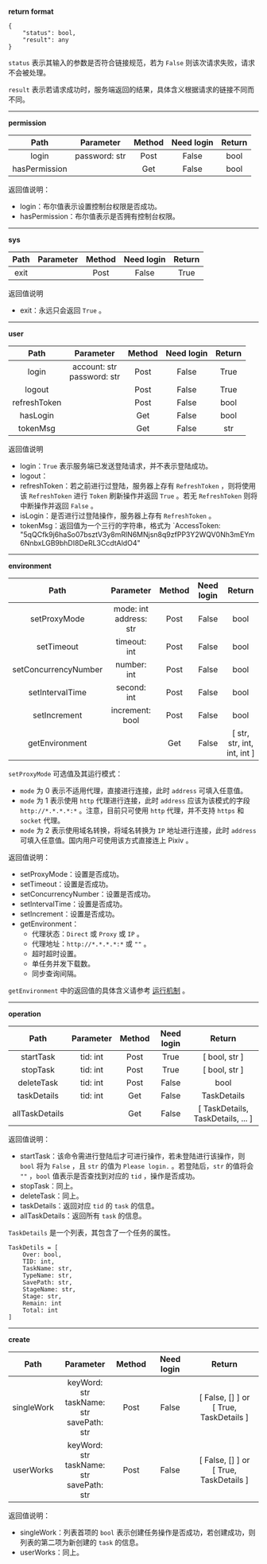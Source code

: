 **return format**

```
{
    "status": bool,
    "result": any
}
```

`status` 表示其输入的参数是否符合链接规范，若为 `False` 则该次请求失败，请求不会被处理。

`result` 表示若请求成功时，服务端返回的结果，具体含义根据请求的链接不同而不同。

***

**permission**

|     Path      |   Parameter   | Method | Need login | Return |
| :-----------: | :-----------: | :----: | :--------: | :----: |
|     login     | password: str |  Post  |   False    |  bool  |
| hasPermission |               |  Get   |   False    |  bool  |

返回值说明：

- login：布尔值表示设置控制台权限是否成功。
- hasPermission：布尔值表示是否拥有控制台权限。

***

**sys**

| Path | Parameter | Method | Need login | Return |
| :--: | :-------: | :----: | :--------: | :----: |
| exit |           |  Post  |   False    |  True  |

返回值说明

- exit：永远只会返回 `True` 。

***

**user**

|     Path     |            Parameter            | Method | Need login | Return |
| :----------: | :-----------------------------: | :----: | :--------: | :----: |
|    login     | account: str<br />password: str |  Post  |   False    |  True  |
|    logout    |                                 |  Post  |   False    |  True  |
| refreshToken |                                 |  Post  |   False    |  bool  |
|   hasLogin   |                                 |  Get   |   False    |  bool  |
|   tokenMsg   |                                 |  Get   |   False    |  str   |

返回值说明

- login：`True` 表示服务端已发送登陆请求，并不表示登陆成功。
- logout：
- refreshToken：若之前进行过登陆，服务器上存有 `RefreshToken` ，则将使用该 `RefreshToken` 进行 `Token` 刷新操作并返回 `True` 。若无 `RefreshToken` 则将中断操作并返回 `False` 。
- isLogin：是否进行过登陆操作，服务器上存有 `RefreshToken` 。
- tokenMsg：返回值为一个三行的字符串，格式为 `AccessToken: "5qQCfk9j6haSo07bsztV3y8mRlN6MNjsn8q9zfPP3Y2WQV0Nh3mEYm6NnbxLGB9bhDI8DeRL3CcdtAldO4"

***

**environment**

|         Path         |          Parameter          | Method | Need login |           Return            |
| :------------------: | :-------------------------: | :----: | :--------: | :-------------------------: |
|     setProxyMode     | mode: int<br />address: str |  Post  |   False    |            bool             |
|      setTimeout      |        timeout: int         |  Post  |   False    |            bool             |
| setConcurrencyNumber |         number: int         |  Post  |   False    |            bool             |
|   setIntervalTime    |         second: int         |  Post  |   False    |            bool             |
|     setIncrement     |       increment: bool       |  Post  |   False    |            bool             |
|    getEnvironment    |                             |  Get   |   False    | [ str, str, int, int, int ] |

`setProxyMode` 可选值及其运行模式：

- `mode` 为 0 表示不适用代理，直接进行连接，此时 `address` 可填入任意值。
- `mode` 为 1 表示使用 `http` 代理进行连接，此时 `address` 应该为该模式的字段 `http://*.*.*.*:*` 。注意，目前只可使用 `http` 代理，并不支持 `https` 和 `socket` 代理。
- `mode` 为 2 表示使用域名转换，将域名转换为 `IP` 地址进行连接，此时 `address` 可填入任意值。国内用户可使用该方式直接连上 Pixiv 。

返回值说明：

- setProxyMode：设置是否成功。
- setTimeout：设置是否成功。
- setConcurrencyNumber：设置是否成功。
- setIntervalTime：设置是否成功。
- setIncrement：设置是否成功。
- getEnvironment：
  - 代理状态：`Direct` 或 `Proxy` 或 `IP` 。
  - 代理地址：`http://*.*.*.*:*` 或 `""` 。
  - 超时超时设置。
  - 单任务并发下载数。
  - 同步查询间隔。

`getEnvironment` 中的返回值的具体含义请参考 [运行机制](#) 。

***

**operation**

|      Path      | Parameter | Method | Need login |              Return               |
| :------------: | :-------: | :----: | :--------: | :-------------------------------: |
|   startTask    | tid: int  |  Post  |    True    |           [ bool, str ]           |
|    stopTask    | tid: int  |  Post  |    True    |           [ bool, str ]           |
|   deleteTask   | tid: int  |  Post  |   False    |               bool                |
|  taskDetails   | tid: int  |  Get   |   False    |            TaskDetails            |
| allTaskDetails |           |  Get   |   False    | [ TaskDetails, TaskDetails, ... ] |

返回值说明：

- startTask：该命令需进行登陆后才可进行操作，若未登陆进行该操作，则 `bool` 将为 `False` ，且 `str` 的值为 `Please login.` 。若登陆后，`str` 的值将会 `""` ，`bool` 值表示是否查找到对应的 `tid` ，操作是否成功。
- stopTask：同上。
- deleteTask：同上。
- taskDetails：返回对应 `tid` 的 `task` 的信息。
- allTaskDetails：返回所有 `task` 的信息。

`TaskDetails` 是一个列表，其包含了一个任务的属性。

```
TaskDetils = [
    Over: bool,
    TID: int,
    TaskName: str,
    TypeName: str,
    SavePath: str,
    StageName: str,
    Stage: str,
    Remain: int
    Total: int
]
```

***

**create**

|    Path    |                     Parameter                      | Method | Need login |                    Return                    |
| :--------: | :------------------------------------------------: | :----: | :--------: | :------------------------------------------: |
| singleWork | keyWord: str<br />taskName: str<br />savePath: str |  Post  |   False    | [ False, [] ] or <br />[ True, TaskDetails ] |
| userWorks  | keyWord: str<br />taskName: str<br />savePath: str |  Post  |   False    | [ False, [] ] or <br />[ True, TaskDetails ] |

返回值说明：

- singleWork：列表首项的 `bool` 表示创建任务操作是否成功，若创建成功，则列表的第二项为新创建的 `task` 的信息。
- userWorks：同上。